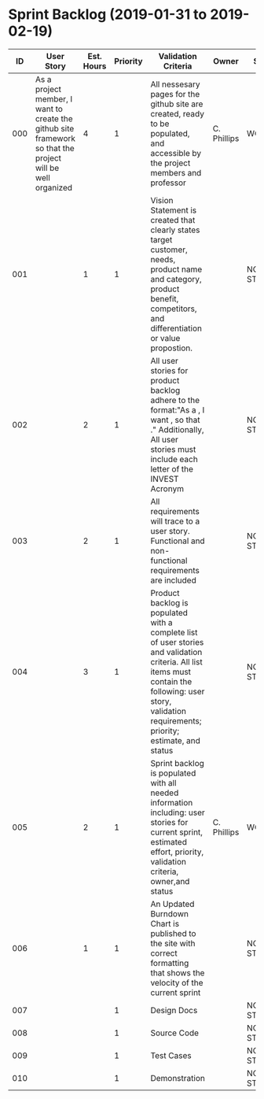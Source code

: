 # Sprint Backlog (2019-01-31 to 2019-02-19)

| ID | User Story | Est. Hours | Priority | Validation Criteria | Owner | Status | 
|----|------------|--------|----------|---------------------|-------|--------|
| 000 | As a project member, I want to create the github site framework so that the project will be well organized | 4 | 1 | All nessesary pages for the github site are created, ready to be populated, and accessible by the project members and professor | C. Phillips |WORKING|
|001||1|1|Vision Statement is created that clearly states target customer, needs, product name and category, product benefit, competitors, and differentiation or value propostion.||NOT STARTED|
|002||2|1|All user stories for product backlog adhere to the format:"As a <stakeholder>, I want <functionality>, so that <justification>." Additionally, All user stories must include each letter of the INVEST Acronym|| NOT STARTED |
|003||2|1|All requirements will trace to a user story. Functional and non-functional requirements are included|| NOT STARTED |
|004||3|1|Product backlog is populated with a complete list of user stories and validation criteria. All list items must contain the following: user story, validation requirements; priority; estimate, and status ||NOT STARTED|
|005||2|1|Sprint backlog is populated with all needed information including: user stories for current sprint, estimated effort, priority, validation criteria, owner,and status|C. Phillips| WORKING |
|006||1|1|An Updated Burndown Chart is published to the site with correct formatting that shows the velocity of the current sprint|| NOT STARTED |
|007|||1|Design Docs|| NOT STARTED |
|008|||1|Source Code|| NOT STARTED |
|009|||1|Test Cases|| NOT STARTED |
|010|||1|Demonstration|| NOT STARTED |
